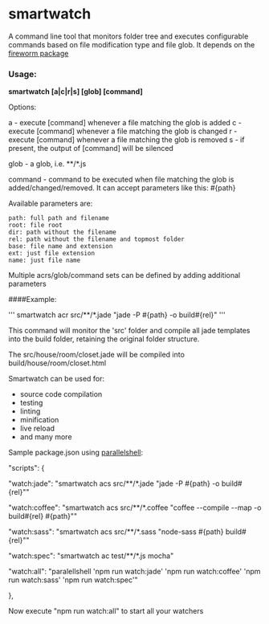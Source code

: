 # smartwatch
A command line tool that monitors folder tree and executes configurable commands based on file modification type and file glob.
It depends on the [fireworm package](https://github.com/airportyh/fireworm)

### Usage:
**smartwatch [a|c|r|s] [glob] [command]**

Options:

a - execute [command] whenever a file matching the glob is added
c - execute [command] whenever a file matching the glob is changed
r - execute [command] whenever a file matching the glob is removed
s - if present, the output of [command] will be silenced

glob - a glob, i.e. \*\*/*.js

command - command to be executed when file matching the glob is added/changed/removed. It can accept parameters like this: #{path}

  Available parameters are:

    path: full path and filename
    root: file root
    dir: path without the filename
    rel: path without the filename and topmost folder
    base: file name and extension
    ext: just file extension
    name: just file name

Multiple acrs/glob/command sets can be defined by adding additional parameters

####Example:

'''
smartwatch acr src/\*\*/*.jade "jade -P #{path} -o build#{rel}"
'''

This command will monitor the 'src' folder and compile all jade templates into the build folder, retaining the original folder structure.

The src/house/room/closet.jade will be compiled into build/house/room/closet.html

Smartwatch can be used for:

* source code compilation
* testing
* linting
* minification
* live reload
* and many more

Sample package.json using [parallelshell](https://github.com/keithamus/parallelshell):

"scripts": {

  "watch:jade": "smartwatch acs src/\*\*/*.jade \"jade -P #{path} -o build#{rel}\""

  "watch:coffee": "smartwatch acs src/\*\*/*.coffee \"coffee --compile --map -o build#{rel} #{path}\""

  "watch:sass": "smartwatch acs src/\*\*/*.sass \"node-sass #{path} build#{rel}\""

  "watch:spec": "smartwatch ac test/\*\*/*.js mocha"

  "watch:all": "paralellshell 'npm run watch:jade' 'npm run watch:coffee' 'npm run watch:sass' 'npm run watch:spec'"

},

Now execute "npm run watch:all" to start all your watchers
